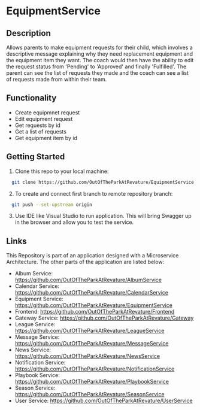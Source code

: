 # EquipmentService

## Description
Allows parents to make equipment requests for their child, which involves a descriptive message explaining why they need replacement equipment and the equipment item they want. The coach would then have the ability to edit the request status from 'Pending' to 'Approved' and finally 'Fulfilled'. The parent can see the list of requests they made and the coach can see a list of requests made from within their team.

## Functionality
* Create equipmnet request
* Edit equipment request
* Get requests by id
* Get a list of requests
* Get equipment item by id

## Getting Started
1. Clone this repo to your local machine:
```bash
  git clone https://github.com/OutOfTheParkAtRevature/EquipmentService.git
```
2. To create and connect first branch to remote repository branch:
```bash
  git push --set-upstream origin
```
3. Use IDE like Visual Studio to run application. This will bring Swagger up in the browser and allow you to test the service.

## Links
This Repository is part of an application designed with a Microservice Architecture. The other parts of the application are listed below:

* Album Service: https://github.com/OutOfTheParkAtRevature/AlbumService
* Calendar Service: https://github.com/OutOfTheParkAtRevature/CalendarService
* Equipment Service: https://github.com/OutOfTheParkAtRevature/EquipmentService
* Frontend: https://github.com/OutOfTheParkAtRevature/Frontend
* Gateway Service: https://github.com/OutOfTheParkAtRevature/Gateway
* League Service: https://github.com/OutOfTheParkAtRevature/LeagueService
* Message Service: https://github.com/OutOfTheParkAtRevature/MessageService
* News Service: https://github.com/OutOfTheParkAtRevature/NewsService
* Notification Service: https://github.com/OutOfTheParkAtRevature/NotificationService
* Playbook Service: https://github.com/OutOfTheParkAtRevature/PlaybookService
* Season Service: https://github.com/OutOfTheParkAtRevature/SeasonService
* User Service: https://github.com/OutOfTheParkAtRevature/UserService
